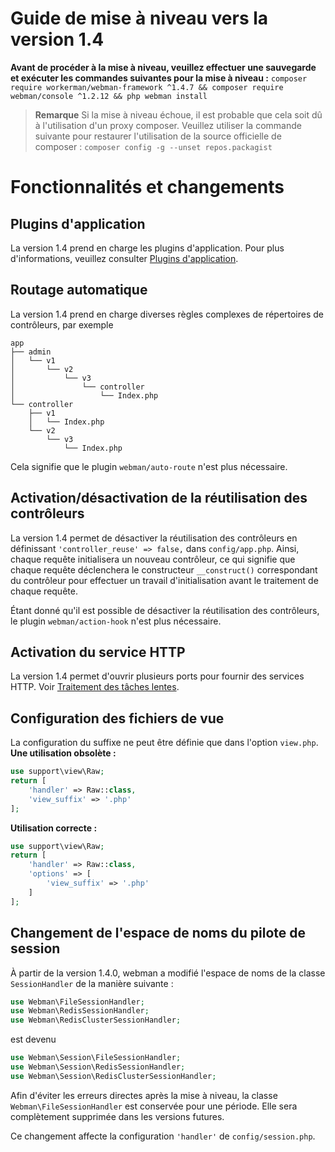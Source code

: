 # Guide de mise à niveau vers la version 1.4

**Avant de procéder à la mise à niveau, veuillez effectuer une sauvegarde et exécuter les commandes suivantes pour la mise à niveau :**
`composer require workerman/webman-framework ^1.4.7 && composer require webman/console ^1.2.12 && php webman install`

> **Remarque**
> Si la mise à niveau échoue, il est probable que cela soit dû à l'utilisation d'un proxy composer. Veuillez utiliser la commande suivante pour restaurer l'utilisation de la source officielle de composer : `composer config -g --unset repos.packagist`

# Fonctionnalités et changements

## Plugins d'application
La version 1.4 prend en charge les plugins d'application. Pour plus d'informations, veuillez consulter [Plugins d'application](../plugin/app.md).

## Routage automatique
La version 1.4 prend en charge diverses règles complexes de répertoires de contrôleurs, par exemple
```
app
├── admin
│   └── v1
│       └── v2
│           └── v3
│               └── controller
│                   └── Index.php
└── controller
    ├── v1
    │   └── Index.php
    └── v2
        └── v3
            └── Index.php
```
Cela signifie que le plugin `webman/auto-route` n'est plus nécessaire.

## Activation/désactivation de la réutilisation des contrôleurs
La version 1.4 permet de désactiver la réutilisation des contrôleurs en définissant `'controller_reuse' => false,` dans `config/app.php`. Ainsi, chaque requête initialisera un nouveau contrôleur, ce qui signifie que chaque requête déclenchera le constructeur `__construct()` correspondant du contrôleur pour effectuer un travail d'initialisation avant le traitement de chaque requête.

Étant donné qu'il est possible de désactiver la réutilisation des contrôleurs, le plugin `webman/action-hook` n'est plus nécessaire.

## Activation du service HTTP
La version 1.4 permet d'ouvrir plusieurs ports pour fournir des services HTTP. Voir [Traitement des tâches lentes](../others/task.md).

## Configuration des fichiers de vue
La configuration du suffixe ne peut être définie que dans l'option `view.php`. 
**Une utilisation obsolète :**
```php
use support\view\Raw;
return [
    'handler' => Raw::class,
    'view_suffix' => '.php'
];
```
**Utilisation correcte :**
```php
use support\view\Raw;
return [
    'handler' => Raw::class,
    'options' => [
        'view_suffix' => '.php'
    ]
];
```

## Changement de l'espace de noms du pilote de session
À partir de la version 1.4.0, webman a modifié l'espace de noms de la classe `SessionHandler` de la manière suivante :
```php
use Webman\FileSessionHandler;  
use Webman\RedisSessionHandler;  
use Webman\RedisClusterSessionHandler;  
```
est devenu
```php
use Webman\Session\FileSessionHandler;  
use Webman\Session\RedisSessionHandler;  
use Webman\Session\RedisClusterSessionHandler;
```

Afin d'éviter les erreurs directes après la mise à niveau, la classe `Webman\FileSessionHandler` est conservée pour une période. Elle sera complètement supprimée dans les versions futures.

Ce changement affecte la configuration `'handler'` de `config/session.php`.
